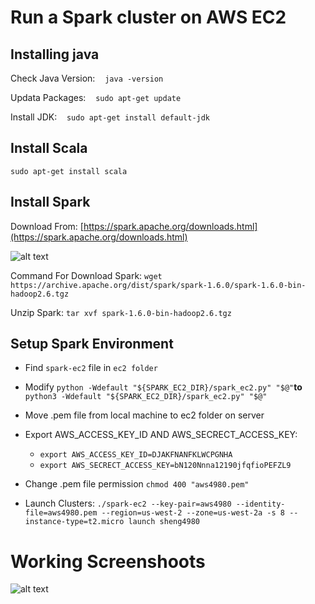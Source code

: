 
# Run a Spark cluster on AWS EC2

## Installing java

Check Java Version: &nbsp;&nbsp;&nbsp;`java -version`

Updata Packages: &nbsp;&nbsp;&nbsp;`sudo apt-get update` 

Install JDK: &nbsp;&nbsp;&nbsp;`sudo apt-get install default-jdk`
 

## Install Scala

`sudo apt-get install scala`

## Install Spark

  

Download From: [https://spark.apache.org/downloads.html](https://spark.apache.org/downloads.html)

  

![alt text]('ss1.png'  "Download Spark")

  

Command For Download Spark: `wget https://archive.apache.org/dist/spark/spark-1.6.0/spark-1.6.0-bin-hadoop2.6.tgz`

  

Unzip Spark: `tar xvf spark-1.6.0-bin-hadoop2.6.tgz`

  

## Setup Spark Environment

+ Find `spark-ec2` file in `ec2 folder`

+ Modify `python -Wdefault "${SPARK_EC2_DIR}/spark_ec2.py" "$@"`__to__  `python3 -Wdefault "${SPARK_EC2_DIR}/spark_ec2.py" "$@"`
+ Move .pem file from local machine to ec2 folder on server
+ Export AWS_ACCESS_KEY_ID AND AWS_SECRECT_ACCESS_KEY:
	+ `export AWS_ACCESS_KEY_ID=DJAKFNANFKLWCPGNHA`
	+ `export AWS_SECRECT_ACCESS_KEY=bN120Nnna12190jfqfioPEFZL9`
+ Change .pem file permission `chmod 400 "aws4980.pem"`
+ Launch Clusters:  `./spark-ec2 --key-pair=aws4980 --identity-file=aws4980.pem --region=us-west-2 --zone=us-west-2a -s 8 --instance-type=t2.micro launch sheng4980`

# Working Screenshoots
![alt text]('ss2.png'  "Spark Running")
